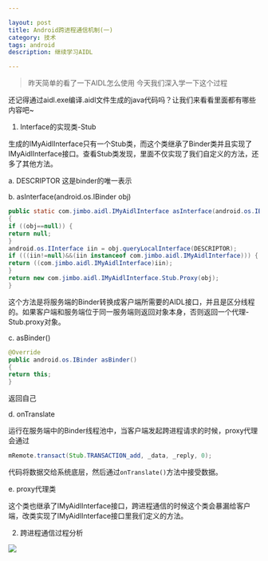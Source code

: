 ```yaml
---

layout: post
title: Android跨进程通信机制(一)
category: 技术
tags: android
description: 继续学习AIDL

---
```


>昨天简单的看了一下AIDL怎么使用 今天我们深入学一下这个过程

还记得通过aidl.exe编译.aidl文件生成的java代码吗？让我们来看看里面都有哪些内容吧~

1. Interface的实现类-Stub

生成的IMyAidlInterface只有一个Stub类，而这个类继承了Binder类并且实现了IMyAidlInterface接口。查看Stub类发现，里面不仅实现了我们自定义的方法，还多了其他方法。

a. DESCRIPTOR 这是binder的唯一表示

b. asInterface(android.os.IBinder obj)

```java
public static com.jimbo.aidl.IMyAidlInterface asInterface(android.os.IBinder obj)
{
if ((obj==null)) {
return null;
}
android.os.IInterface iin = obj.queryLocalInterface(DESCRIPTOR);
if (((iin!=null)&&(iin instanceof com.jimbo.aidl.IMyAidlInterface))) {
return ((com.jimbo.aidl.IMyAidlInterface)iin);
}
return new com.jimbo.aidl.IMyAidlInterface.Stub.Proxy(obj);
}

```

这个方法是将服务端的Binder转换成客户端所需要的AIDL接口，并且是区分线程的。如果客户端和服务端位于同一服务端则返回对象本身，否则返回一个代理-Stub.proxy对象。

c. asBinder()

```java
@Override
public android.os.IBinder asBinder()
{
return this;
}

```

返回自己

d. onTranslate

运行在服务端中的Binder线程池中，当客户端发起跨进程请求的时候，proxy代理会通过

```java
mRemote.transact(Stub.TRANSACTION_add, _data, _reply, 0);        

```

代码将数据交给系统底层，然后通过`onTranslate()`方法中接受数据。

e. proxy代理类

这个类也继承了IMyAidlInterface接口，跨进程通信的时候这个类会暴漏给客户端，改类实现了IMyAidlInterface接口里我们定义的方法。

2. 跨进程通信过程分析

![](http://7xjtan.com1.z0.glb.clouddn.com/1111111111.png)




